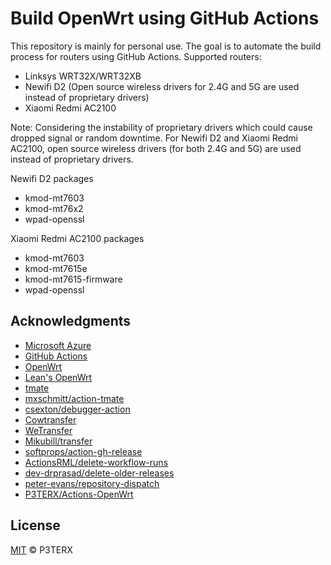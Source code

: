 # Build OpenWrt using GitHub Actions

This repository is mainly for personal use. The goal is to automate the build process for routers using GitHub Actions.
Supported routers:
- Linksys WRT32X/WRT32XB
- Newifi D2 (Open source wireless drivers for 2.4G and 5G are used instead of proprietary drivers)
- Xiaomi Redmi AC2100

Note: 
Considering the instability of proprietary drivers which could cause dropped signal or random downtime. For Newifi D2 and Xiaomi Redmi AC2100, open source wireless drivers (for both 2.4G and 5G) are used instead of proprietary drivers.

Newifi D2 packages
  - kmod-mt7603
  - kmod-mt76x2
  - wpad-openssl
  
Xiaomi Redmi AC2100 packages
  - kmod-mt7603
  - kmod-mt7615e
  - kmod-mt7615-firmware
  - wpad-openssl
## Acknowledgments

- [Microsoft Azure](https://azure.microsoft.com)
- [GitHub Actions](https://github.com/features/actions)
- [OpenWrt](https://github.com/openwrt/openwrt)
- [Lean's OpenWrt](https://github.com/coolsnowwolf/lede)
- [tmate](https://github.com/tmate-io/tmate)
- [mxschmitt/action-tmate](https://github.com/mxschmitt/action-tmate)
- [csexton/debugger-action](https://github.com/csexton/debugger-action)
- [Cowtransfer](https://cowtransfer.com)
- [WeTransfer](https://wetransfer.com/)
- [Mikubill/transfer](https://github.com/Mikubill/transfer)
- [softprops/action-gh-release](https://github.com/softprops/action-gh-release)
- [ActionsRML/delete-workflow-runs](https://github.com/ActionsRML/delete-workflow-runs)
- [dev-drprasad/delete-older-releases](https://github.com/dev-drprasad/delete-older-releases)
- [peter-evans/repository-dispatch](https://github.com/peter-evans/repository-dispatch)
- [P3TERX/Actions-OpenWrt](https://github.com/P3TERX/Actions-OpenWrt)
## License

[MIT](https://github.com/P3TERX/Actions-OpenWrt/blob/main/LICENSE) © P3TERX
